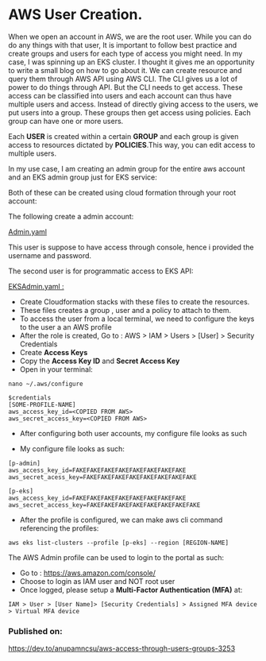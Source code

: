 # AWS User Creation.

When we open an account in AWS, we are the root user. While you can do do any things with that user, It is important to follow best practice and create groups and users for each type of access you might need.
In my case, I was spinning up an EKS cluster. I thought it gives me an opportunity to write a small blog on how to go about it.
We can create resource and query them through AWS API using AWS CLI. The CLI gives us a lot of power to do things through API. But the CLI needs to get access. These access can be classified into users and each account can thus have multiple users and access. Instead of directly giving access to the users, we put users into a group. These groups then get access using policies. Each group can have one or more users.

Each **USER** is created within a certain **GROUP** and each group is given access to resources dictated by **POLICIES**.This way, you can edit access to multiple users.

In my use case, I am creating an admin group for the entire aws account and an EKS admin group just for EKS service:

Both of these can be created using cloud formation through your root account:

The following create a admin account:

[Admin.yaml](/UsersGroups/Admin.yaml)

This user is suppose to have access through console, hence i provided the username and password.

The second user is for programmatic access to EKS API:

[EKSAdmin.yaml :](/UsersGroups/EKSAdmin.yaml)

- Create Cloudformation stacks with these files to create the resources.
- These files creates a group , user and a policy to attach to them.
- To access the user from a local terminal, we need to configure the keys to the user a an AWS profile
- After the role is created, Go to : AWS > IAM > Users > [User] > Security Credentials
- Create **Access Keys**
- Copy the **Access Key ID** and **Secret Access Key**
- Open in your terminal:
```
nano ~/.aws/configure

$credentials
[SOME-PROFILE-NAME]
aws_access_key_id=<COPIED FROM AWS>
aws_secret_access_key=<COPIED FROM AWS>
```
- After configuring both user accounts, my configure file looks as such

- My configure file looks as such:
```
[p-admin]
aws_access_key_id=FAKEFAKEFAKEFAKEFAKEFAKEFAKEFAKE
aws_secret_acess_key=FAKEFAKEFAKEFAKEFAKEFAKEFAKEFAKE

[p-eks]
aws_access_key_id=FAKEFAKEFAKEFAKEFAKEFAKEFAKEFAKE
aws_secret_access_key=FAKEFAKEFAKEFAKEFAKEFAKEFAKEFAKE
```

- After the profile is configured, we can make aws cli command referencing the profiles:

```
aws eks list-clusters --profile [p-eks] --region [REGION-NAME]
```

The AWS Admin profile can be used to login to the portal as such:

- Go to : https://aws.amazon.com/console/
- Choose to login as IAM user and NOT root user
- Once logged, please setup a **Multi-Factor Authentication (MFA)** at:
```
IAM > User > [User Name]> [Security Credentials] > Assigned MFA device > Virtual MFA device
```



### Published on:
https://dev.to/anupamncsu/aws-access-through-users-groups-3253